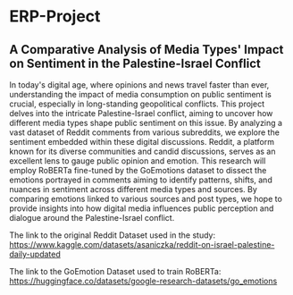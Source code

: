 # ERP-Project
## A Comparative Analysis of Media Types' Impact on Sentiment in the Palestine-Israel Conflict
In today's digital age, where opinions and news travel faster than ever, understanding the
impact of media consumption on public sentiment is crucial, especially in long-standing
geopolitical conflicts. This project delves into the intricate Palestine-Israel conflict, aiming
to uncover how different media types shape public sentiment on this issue. By analyzing a
vast dataset of Reddit comments from various subreddits, we explore the sentiment
embedded within these digital discussions.
Reddit, a platform known for its diverse communities and candid discussions, serves as
an excellent lens to gauge public opinion and emotion. This research will employ
RoBERTa fine-tuned by the GoEmotions dataset to dissect the emotions portrayed in comments aiming to
identify patterns, shifts, and nuances in sentiment across different media types and
sources. By comparing emotions linked to various sources and post types, we
hope to provide insights into how digital media influences public perception and dialogue
around the Palestine-Israel conflict.

The link to the original Reddit Dataset used in the study: https://www.kaggle.com/datasets/asaniczka/reddit-on-israel-palestine-daily-updated

The link to the GoEmotion Dataset used to train RoBERTa: https://huggingface.co/datasets/google-research-datasets/go_emotions

